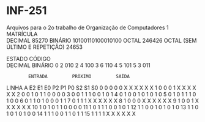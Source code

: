# INF-251
Arquivos para o 2o trabalho de Organização de Computadores 1
MATRÍCULA	
  DECIMAL	85270
	BINÁRIO	10100110100010100
	OCTAL	246426
	OCTAL (SEM ÚLTIMO E REPETIÇÃO)	24653
  
  
  ESTADO  	CÓDIGO	
	       DECIMAL	BINÁRIO
    0	     2    	  010
    2	     4      	  100
    3	     6	      	  110
    4	     5	          101
    5        3	          011

		
		

	    	ENTRADA			PRÓXIMO			SAÍDA		
LINHA	A	E2	E1	E0	P2	P1	P0	S2	S1	S0
  0 	0	 0	 0	 0	 X   X	X	  X 	X	  X
  1	  0	 0	 0	 1	 X	 X	X	  X	  X	  X
  2 	0	 0	 1   0	 1	 1	0	  0	  0   0
  3	  0	 0	 1	 1	 1	 0	0	  1	  0 	1
  4	  0  1	 0	 0	 1	 0	1	  0	  1	  0
  5	  0  1	 0	 1	 1	 1	0	  1	  0 	0
  6	  0  1	 1   0	 1	 0	0	  0 	1 	1
  7	  0  1	 1   1	 X	 X	X	  X	  X 	X
  8	  1  0	 0	 0	 X	 X	X	  X 	X	  X
  9	  1  0	 0	 1	 X	 X	X	  X 	X 	X
  10	1  0	 1	 0	 1	 1	0	  0 	0	  0
  11	1  0	 1	 1	 1	 0	0	  1 	0 	1
  12	1  1	 0	 0	 1	 0	1	  0 	1	  0
  13	1  1	 0	 1	 0	 1	0	  1 	0	  0
  14	1  1	 1 	 0	 0	 1	1	  0 	1	  1
  15	1  1	 1	 1	 X	 X	X	  X 	X 	X
